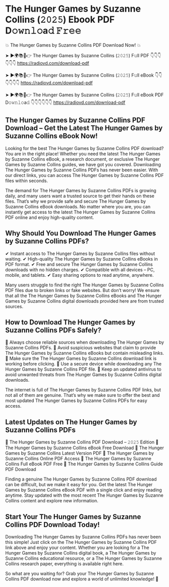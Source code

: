# The Hunger Games by Suzanne Collins (𝟸𝟶𝟸𝟻) Ebook PDF D𝚘𝚠𝚗𝚕𝚘a𝚍 𝙵𝚛𝚎𝚎

💥 The Hunger Games by Suzanne Collins PDF Download Now! 💥

➤ ►🌍📚📱👉 The Hunger Games by Suzanne Collins (𝟸𝟶𝟸𝟻) F𝚞ll PDF 👇👇👇👇👇👇
https://radiovd.com/download-pdf

➤ ►🌍📚📱👉 The Hunger Games by Suzanne Collins (𝟸𝟶𝟸𝟻) F𝚞ll eBook 👇👇👇👇👇👇
https://radiovd.com/download-pdf

➤ ►🌍📚📱👉 The Hunger Games by Suzanne Collins (𝟸𝟶𝟸𝟻) F𝚞ll eBook PDF D𝚘𝚠𝚗𝚕𝚘a𝚍 👇👇👇👇👇👇
https://radiovd.com/download-pdf

## The Hunger Games by Suzanne Collins PDF Download – Get the Latest The Hunger Games by Suzanne Collins eBook Now!

Looking for the best The Hunger Games by Suzanne Collins PDF download? You are in the right place! Whether you need the latest The Hunger Games by Suzanne Collins eBook, a research document, or exclusive The Hunger Games by Suzanne Collins guides, we have got you covered. Downloading The Hunger Games by Suzanne Collins PDFs has never been easier. With our direct links, you can access The Hunger Games by Suzanne Collins PDF files within seconds.

The demand for The Hunger Games by Suzanne Collins PDFs is growing daily, and many users want a trusted source to get their hands on these files. That’s why we provide safe and secure The Hunger Games by Suzanne Collins eBook downloads. No matter where you are, you can instantly get access to the latest The Hunger Games by Suzanne Collins PDF online and enjoy high-quality content.

## Why Should You Download The Hunger Games by Suzanne Collins PDFs?

✔ Instant access to The Hunger Games by Suzanne Collins files without waiting.
✔ High-quality The Hunger Games by Suzanne Collins eBooks in PDF format.
✔ Free and secure The Hunger Games by Suzanne Collins downloads with no hidden charges.
✔ Compatible with all devices – PC, mobile, and tablets.
✔ Easy sharing options to read anytime, anywhere.

Many users struggle to find the right The Hunger Games by Suzanne Collins PDF files due to broken links or fake websites. But don’t worry! We ensure that all the The Hunger Games by Suzanne Collins eBooks and The Hunger Games by Suzanne Collins digital downloads provided here are from trusted sources.

## How to Download The Hunger Games by Suzanne Collins PDFs Safely?

📌 Always choose reliable sources when downloading The Hunger Games by Suzanne Collins PDFs.
📌 Avoid suspicious websites that claim to provide The Hunger Games by Suzanne Collins eBooks but contain misleading links.
📌 Make sure the The Hunger Games by Suzanne Collins download link is working before clicking.
📌 Use a secure device while downloading any The Hunger Games by Suzanne Collins PDF file.
📌 Keep an updated antivirus to avoid unwanted threats from The Hunger Games by Suzanne Collins digital downloads.

The internet is full of The Hunger Games by Suzanne Collins PDF links, but not all of them are genuine. That’s why we make sure to offer the best and most updated The Hunger Games by Suzanne Collins PDFs for easy access.

## Latest Updates on The Hunger Games by Suzanne Collins PDFs

🔹 The Hunger Games by Suzanne Collins PDF Download – 𝟸𝟶𝟸𝟻 Edition
🔹 The Hunger Games by Suzanne Collins eBook Free Download
🔹 The Hunger Games by Suzanne Collins Latest Version PDF
🔹 The Hunger Games by Suzanne Collins Online PDF Access
🔹 The Hunger Games by Suzanne Collins Full eBook PDF Free
🔹 The Hunger Games by Suzanne Collins Guide PDF Download

Finding a genuine The Hunger Games by Suzanne Collins PDF download can be difficult, but we make it easy for you. Get the latest The Hunger Games by Suzanne Collins eBook PDF with a single click and enjoy reading anytime. Stay updated with the most recent The Hunger Games by Suzanne Collins content and explore new information.

## Start Your The Hunger Games by Suzanne Collins PDF Download Today!

Downloading The Hunger Games by Suzanne Collins PDFs has never been this simple! Just click on the The Hunger Games by Suzanne Collins PDF link above and enjoy your content. Whether you are looking for a The Hunger Games by Suzanne Collins digital book, a The Hunger Games by Suzanne Collins educational resource, or a The Hunger Games by Suzanne Collins research paper, everything is available right here.

So what are you waiting for? Grab your The Hunger Games by Suzanne Collins PDF download now and explore a world of unlimited knowledge! 🚀
